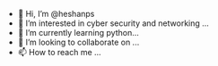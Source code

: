 - 👋 Hi, I’m @heshanps
- 👀 I’m interested in cyber security and networking ...
- 🌱 I’m currently learning python...
- 💞️ I’m looking to collaborate on ...
- 📫 How to reach me ...

<!---
heshanps/heshanps is a ✨ special ✨ repository because its `README.md` (this file) appears on your GitHub profile.
You can click the Preview link to take a look at your changes.
--->
